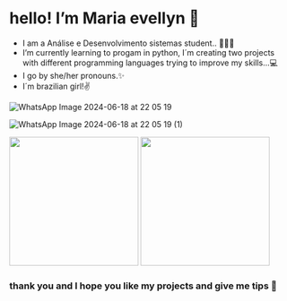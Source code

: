 # hello! I’m Maria evellyn 👾

-  I am a Análise e Desenvolvimento sistemas student.. 👩🏻‍💻
-  I’m currently learning to progam in python, I´m creating two projects with different programming languages trying to improve my skills...💻
-  I go by she/her pronouns.✨
-  I´m brazilian girl!✌️

 ![WhatsApp Image 2024-06-18 at 22 05 19](https://github.com/EveeSilvaa/EveeSilvaa/assets/134736070/c0c0719f-a81e-4569-8ec1-220f6e81b5ea)

 ![WhatsApp Image 2024-06-18 at 22 05 19 (1)](https://github.com/EveeSilvaa/EveeSilvaa/assets/134736070/226cfe75-94f0-40ae-a888-2c902e8b98f7)


 <IMG SRC="gif1.gif" class="animated-gif" width="230" height="230"/> 
 <IMG SRC="gif2.gif" class="animated-gif" width="230" height="230"/> 


### thank you and I hope you like my projects and give me tips 💙

<!---
EveeSilvaa/EveeSilvaa is a ✨ special ✨ repository because its `README.md` (this file) appears on your GitHub profile.
You can click the Preview link to take a look at your changes.
--->
